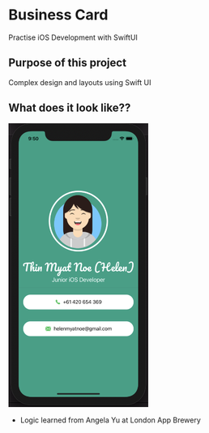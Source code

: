 # Business Card
Practise iOS Development with SwiftUI

## Purpose of this project
Complex design and layouts using Swift UI

## What does it look like??
<img src="https://github.com/Helen-Noe/BusinessCard/blob/main/BusinessCard.png" width="276" height="560">

* Logic learned from Angela Yu at London App Brewery
